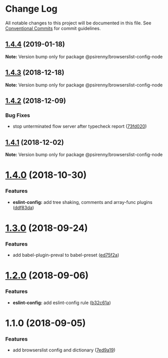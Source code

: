# Change Log

All notable changes to this project will be documented in this file.
See [Conventional Commits](https://conventionalcommits.org) for commit guidelines.

## [1.4.4](https://github.com/psirenny/monorepo/tree/master/packages/browserslist-config-node/compare/@psirenny/browserslist-config-node@1.4.3...@psirenny/browserslist-config-node@1.4.4) (2019-01-18)

**Note:** Version bump only for package @psirenny/browserslist-config-node





## [1.4.3](https://github.com/psirenny/monorepo/tree/master/packages/browserslist-config-node/compare/@psirenny/browserslist-config-node@1.4.2...@psirenny/browserslist-config-node@1.4.3) (2018-12-18)

**Note:** Version bump only for package @psirenny/browserslist-config-node





## [1.4.2](https://github.com/psirenny/monorepo/tree/master/packages/browserslist-config-node/compare/@psirenny/browserslist-config-node@1.4.1...@psirenny/browserslist-config-node@1.4.2) (2018-12-09)


### Bug Fixes

* stop unterminated flow server after typecheck report ([73fd020](https://github.com/psirenny/monorepo/tree/master/packages/browserslist-config-node/commit/73fd020))





## [1.4.1](https://github.com/psirenny/monorepo/tree/master/packages/browserslist-config-node/compare/@psirenny/browserslist-config-node@1.4.0...@psirenny/browserslist-config-node@1.4.1) (2018-12-02)

**Note:** Version bump only for package @psirenny/browserslist-config-node





# [1.4.0](https://github.com/psirenny/monorepo/tree/master/packages/browserslist-config-node/compare/@psirenny/browserslist-config-node@1.3.0...@psirenny/browserslist-config-node@1.4.0) (2018-10-30)


### Features

* **eslint-config:** add tree shaking, comments and array-func plugins ([ddf83da](https://github.com/psirenny/monorepo/tree/master/packages/browserslist-config-node/commit/ddf83da))





<a name="1.3.0"></a>
# [1.3.0](https://github.com/psirenny/monorepo/tree/master/packages/browserslist-config-node/compare/@psirenny/browserslist-config-node@1.2.0...@psirenny/browserslist-config-node@1.3.0) (2018-09-24)


### Features

* add babel-plugin-preval to babel-preset ([ed75f2a](https://github.com/psirenny/monorepo/tree/master/packages/browserslist-config-node/commit/ed75f2a))





<a name="1.2.0"></a>
# [1.2.0](https://github.com/psirenny/monorepo/tree/master/packages/browserslist-config-node/compare/@psirenny/browserslist-config-node@1.1.0...@psirenny/browserslist-config-node@1.2.0) (2018-09-06)


### Features

* **eslint-config:** add eslint-config rule ([b32c61a](https://github.com/psirenny/monorepo/tree/master/packages/browserslist-config-node/commit/b32c61a))





<a name="1.1.0"></a>
# 1.1.0 (2018-09-05)


### Features

* add browserslist config and dictionary ([7ed9a19](https://github.com/psirenny/monorepo/tree/master/packages/browserslist-config-node/commit/7ed9a19))

